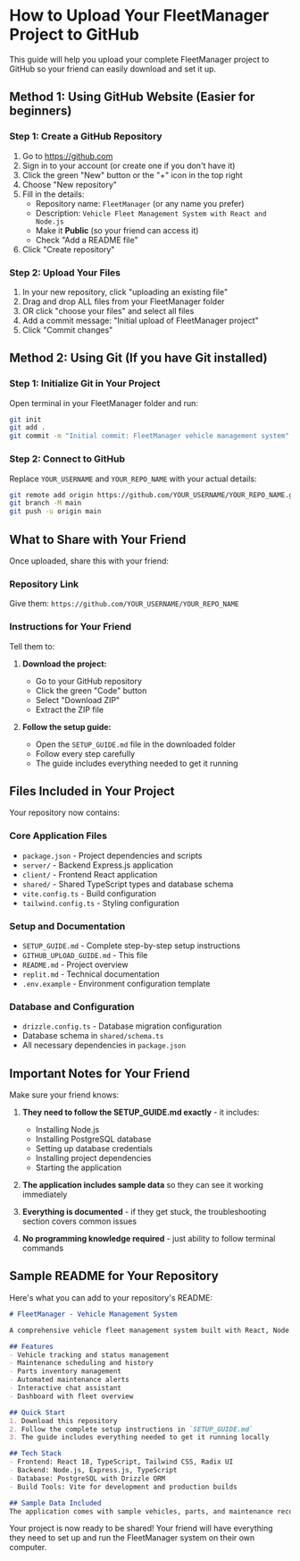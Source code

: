 # How to Upload Your FleetManager Project to GitHub

This guide will help you upload your complete FleetManager project to GitHub so your friend can easily download and set it up.

## Method 1: Using GitHub Website (Easier for beginners)

### Step 1: Create a GitHub Repository
1. Go to https://github.com
2. Sign in to your account (or create one if you don't have it)
3. Click the green "New" button or the "+" icon in the top right
4. Choose "New repository"
5. Fill in the details:
   - Repository name: `FleetManager` (or any name you prefer)
   - Description: `Vehicle Fleet Management System with React and Node.js`
   - Make it **Public** (so your friend can access it)
   - Check "Add a README file"
6. Click "Create repository"

### Step 2: Upload Your Files
1. In your new repository, click "uploading an existing file"
2. Drag and drop ALL files from your FleetManager folder
3. OR click "choose your files" and select all files
4. Add a commit message: "Initial upload of FleetManager project"
5. Click "Commit changes"

## Method 2: Using Git (If you have Git installed)

### Step 1: Initialize Git in Your Project
Open terminal in your FleetManager folder and run:

```bash
git init
git add .
git commit -m "Initial commit: FleetManager vehicle management system"
```

### Step 2: Connect to GitHub
Replace `YOUR_USERNAME` and `YOUR_REPO_NAME` with your actual details:

```bash
git remote add origin https://github.com/YOUR_USERNAME/YOUR_REPO_NAME.git
git branch -M main
git push -u origin main
```

## What to Share with Your Friend

Once uploaded, share this with your friend:

### Repository Link
Give them: `https://github.com/YOUR_USERNAME/YOUR_REPO_NAME`

### Instructions for Your Friend
Tell them to:

1. **Download the project:**
   - Go to your GitHub repository
   - Click the green "Code" button
   - Select "Download ZIP"
   - Extract the ZIP file

2. **Follow the setup guide:**
   - Open the `SETUP_GUIDE.md` file in the downloaded folder
   - Follow every step carefully
   - The guide includes everything needed to get it running

## Files Included in Your Project

Your repository now contains:

### Core Application Files
- `package.json` - Project dependencies and scripts
- `server/` - Backend Express.js application
- `client/` - Frontend React application
- `shared/` - Shared TypeScript types and database schema
- `vite.config.ts` - Build configuration
- `tailwind.config.ts` - Styling configuration

### Setup and Documentation
- `SETUP_GUIDE.md` - Complete step-by-step setup instructions
- `GITHUB_UPLOAD_GUIDE.md` - This file
- `README.md` - Project overview
- `replit.md` - Technical documentation
- `.env.example` - Environment configuration template

### Database and Configuration
- `drizzle.config.ts` - Database migration configuration
- Database schema in `shared/schema.ts`
- All necessary dependencies in `package.json`

## Important Notes for Your Friend

Make sure your friend knows:

1. **They need to follow the SETUP_GUIDE.md exactly** - it includes:
   - Installing Node.js
   - Installing PostgreSQL database
   - Setting up database credentials
   - Installing project dependencies
   - Starting the application

2. **The application includes sample data** so they can see it working immediately

3. **Everything is documented** - if they get stuck, the troubleshooting section covers common issues

4. **No programming knowledge required** - just ability to follow terminal commands

## Sample README for Your Repository

Here's what you can add to your repository's README:

```markdown
# FleetManager - Vehicle Management System

A comprehensive vehicle fleet management system built with React, Node.js, and PostgreSQL.

## Features
- Vehicle tracking and status management
- Maintenance scheduling and history
- Parts inventory management
- Automated maintenance alerts
- Interactive chat assistant
- Dashboard with fleet overview

## Quick Start
1. Download this repository
2. Follow the complete setup instructions in `SETUP_GUIDE.md`
3. The guide includes everything needed to get it running locally

## Tech Stack
- Frontend: React 18, TypeScript, Tailwind CSS, Radix UI
- Backend: Node.js, Express.js, TypeScript
- Database: PostgreSQL with Drizzle ORM
- Build Tools: Vite for development and production builds

## Sample Data Included
The application comes with sample vehicles, parts, and maintenance records to demonstrate all features.
```

Your project is now ready to be shared! Your friend will have everything they need to set up and run the FleetManager system on their own computer.